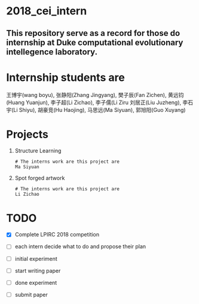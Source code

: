# 2018_cei_intern
## This repository serve as a record for those do internship at Duke computational evolutionary intellegence laboratory. 

# Internship students are
王博宇(wang boyu), 张静阳(Zhang Jingyang), 樊子辰(Fan Zichen), 黄远钧(Huang Yuanjun), 李子超(Li Zichao), 李子儒(Li Ziru
刘居正(Liu Juzheng), 李石宇(Li Shiyu), 胡豪竞(Hu Haojing), 马思远(Ma Siyuan), 郭旭阳(Guo Xuyang)
# Projects
1. Structure Learning
    ```Shell 
    # The interns work are this project are
    Ma Siyuan
    ```
2. Spot forged artwork
    ```Shell 
    # The interns work are this project are
    Li Zichao
    ```
    
 # TODO
 - [x] Complete LPIRC 2018 competition
 - [ ] each intern decide what to do and propose their plan
 - [ ] initial experiment
 - [ ] start writing paper
 - [ ] done experiment 
 - [ ] submit paper

